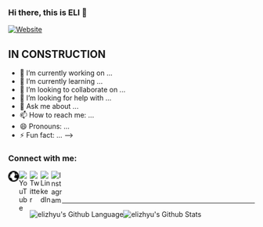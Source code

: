 ### Hi there, this is ELI 👋

[![Website](https://img.shields.io/website?label=ELIZHYU.COM&style=for-the-badge&url=https%3A%2F%2Fcodestackr.com&up_message=GO&up_color=blue)](http://www.elizhyu.com/)

## IN CONSTRUCTION

- 🔭 I’m currently working on ...
- 🌱 I’m currently learning ...
- 👯 I’m looking to collaborate on ...
- 🤔 I’m looking for help with ...
- 💬 Ask me about ...
- 📫 How to reach me: ...
- 😄 Pronouns: ...
- ⚡ Fun fact: ...
-->

### Connect with me:

<img align="left" alt="elizhyu.com" width="22px" src="https://raw.githubusercontent.com/iconic/open-iconic/master/svg/globe.svg" />
<img align="left" alt="YouTube" width="22px" src="https://cdn.jsdelivr.net/npm/simple-icons@v3/icons/youtube.svg" />
<img align="left" alt="Twitter" width="22px" src="https://cdn.jsdelivr.net/npm/simple-icons@v3/icons/twitter.svg" />
<img align="left" alt="LinkedIn" width="22px" src="https://cdn.jsdelivr.net/npm/simple-icons@v3/icons/linkedin.svg" />
<img align="left" alt="Instagram" width="22px" src="https://cdn.jsdelivr.net/npm/simple-icons@v3/icons/instagram.svg" />

<br />

<br />
<br />

---

<img align="left" alt="elizhyu's Github Language" src="https://github-readme-stats.vercel.app/api/top-langs/?username=elizhyu&langs_count=8&layout=compact" />
<img align="left" alt="elizhyu's Github Stats" src="https://github-readme-stats.vercel.app/api?username=elizhyu&show_icons=true" />  
